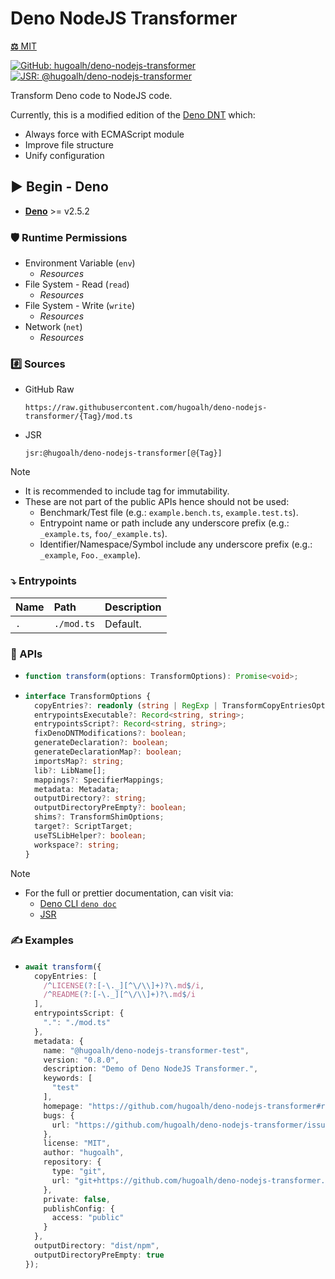 # Deno NodeJS Transformer

[**⚖️** MIT](./LICENSE.md)

[![GitHub: hugoalh/deno-nodejs-transformer](https://img.shields.io/github/v/release/hugoalh/deno-nodejs-transformer?label=hugoalh/deno-nodejs-transformer&labelColor=181717&logo=github&logoColor=ffffff&sort=semver&style=flat "GitHub: hugoalh/deno-nodejs-transformer")](https://github.com/hugoalh/deno-nodejs-transformer)
[![JSR: @hugoalh/deno-nodejs-transformer](https://img.shields.io/jsr/v/@hugoalh/deno-nodejs-transformer?label=@hugoalh/deno-nodejs-transformer&labelColor=F7DF1E&logo=jsr&logoColor=000000&style=flat "JSR: @hugoalh/deno-nodejs-transformer")](https://jsr.io/@hugoalh/deno-nodejs-transformer)

Transform Deno code to NodeJS code.

Currently, this is a modified edition of the [Deno DNT](https://github.com/denoland/dnt) which:

- Always force with ECMAScript module
- Improve file structure
- Unify configuration

## ▶️ Begin - Deno

- **[Deno](https://deno.land/)** >= v2.5.2

### 🛡️ Runtime Permissions

- Environment Variable (`env`)
  - *Resources*
- File System - Read (`read`)
  - *Resources*
- File System - Write (`write`)
  - *Resources*
- Network (`net`)
  - *Resources*

### #️⃣ Sources

- GitHub Raw
  ```
  https://raw.githubusercontent.com/hugoalh/deno-nodejs-transformer/{Tag}/mod.ts
  ```
- JSR
  ```
  jsr:@hugoalh/deno-nodejs-transformer[@{Tag}]
  ```

> [!NOTE]
> - It is recommended to include tag for immutability.
> - These are not part of the public APIs hence should not be used:
>   - Benchmark/Test file (e.g.: `example.bench.ts`, `example.test.ts`).
>   - Entrypoint name or path include any underscore prefix (e.g.: `_example.ts`, `foo/_example.ts`).
>   - Identifier/Namespace/Symbol include any underscore prefix (e.g.: `_example`, `Foo._example`).

### ⤵️ Entrypoints

| **Name** | **Path** | **Description** |
|:--|:--|:--|
| `.` | `./mod.ts` | Default. |

### 🧩 APIs

- ```ts
  function transform(options: TransformOptions): Promise<void>;
  ```
- ```ts
  interface TransformOptions {
    copyEntries?: readonly (string | RegExp | TransformCopyEntriesOptions)[];
    entrypointsExecutable?: Record<string, string>;
    entrypointsScript?: Record<string, string>;
    fixDenoDNTModifications?: boolean;
    generateDeclaration?: boolean;
    generateDeclarationMap?: boolean;
    importsMap?: string;
    lib?: LibName[];
    mappings?: SpecifierMappings;
    metadata: Metadata;
    outputDirectory?: string;
    outputDirectoryPreEmpty?: boolean;
    shims?: TransformShimOptions;
    target?: ScriptTarget;
    useTSLibHelper?: boolean;
    workspace?: string;
  }
  ```

> [!NOTE]
> - For the full or prettier documentation, can visit via:
>   - [Deno CLI `deno doc`](https://docs.deno.com/runtime/reference/cli/doc/)
>   - [JSR](https://jsr.io/@hugoalh/deno-nodejs-transformer)

### ✍️ Examples

- ```ts
  await transform({
    copyEntries: [
      /^LICENSE(?:[-\._][^\/\\]+)?\.md$/i,
      /^README(?:[-\._][^\/\\]+)?\.md$/i
    ],
    entrypointsScript: {
      ".": "./mod.ts"
    },
    metadata: {
      name: "@hugoalh/deno-nodejs-transformer-test",
      version: "0.8.0",
      description: "Demo of Deno NodeJS Transformer.",
      keywords: [
        "test"
      ],
      homepage: "https://github.com/hugoalh/deno-nodejs-transformer#readme",
      bugs: {
        url: "https://github.com/hugoalh/deno-nodejs-transformer/issues"
      },
      license: "MIT",
      author: "hugoalh",
      repository: {
        type: "git",
        url: "git+https://github.com/hugoalh/deno-nodejs-transformer.git"
      },
      private: false,
      publishConfig: {
        access: "public"
      }
    },
    outputDirectory: "dist/npm",
    outputDirectoryPreEmpty: true
  });
  ```
